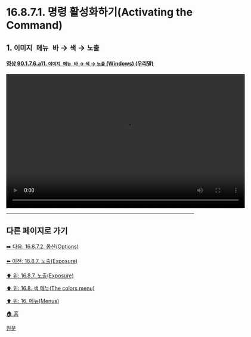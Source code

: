 # 16.8.7.1. 명령 활성화하기(Activating the Command)

<a id="16-08-07-01-s1"></a>

## 1. `이미지 메뉴 바` → `색` → `노출`

<a id="90-01-07-06-a11"></a>

#### [영상 90.1.7.6.a11. `이미지 메뉴 바` → `색` → `노출` (Windows) (우리말)](./90-01-07-06-exposure.md#90-01-07-06-a11)
<video controls="controls" width="640" height="360" src="https://github.com/user-attachments/assets/a11f9655-3e0a-4e1e-aa34-d1ebbe542200"></video>

***

## 다른 페이지로 가기

[➡️ 다음: 16.8.7.2. 옵션(Options)](./16-08-07-02-00-options.md)

[⬅️ 이전: 16.8.7. 노출(Exposure)](./16-08-07-00-exposure.md)

[⬆️ 위: 16.8.7. 노출(Exposure)](./16-08-07-00-exposure.md)

[⬆️ 위: 16.8. 색 메뉴(The colors menu)](./16-08-00-the-colors-menu.md)

[⬆️ 위: 16. 메뉴(Menus)](./16-00-menus.md)

[🏠 홈](./00-home.md)

[원문](https://docs.gimp.org/2.10/ko/gimp-filter-exposure.html#idm30889)